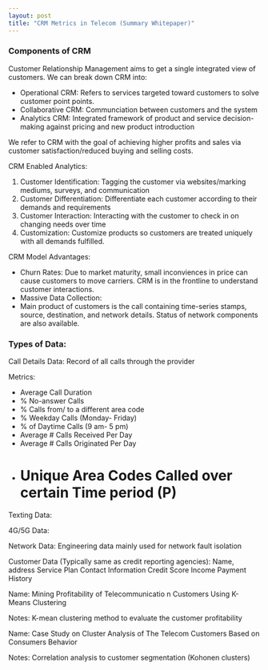 ```yaml
---
layout: post
title: "CRM Metrics in Telecom (Summary Whitepaper)"
---
```


### Components of CRM

Customer Relationship Management aims to get a single integrated view of customers. We can break down CRM into:

* Operational CRM: Refers to services targeted toward customers to solve customer point points.
* Collaborative CRM: Communciation between customers and the system
* Analytics CRM: Integrated framework of product and service decision-making against pricing and new product introduction

We refer to CRM with the goal of achieving higher profits and sales via customer satisfaction/reduced buying and selling costs.

CRM Enabled Analytics:

1. Customer Identification: Tagging the customer via websites/marking mediums, surveys, and communication
2. Customer Differentiation: Differentiate each customer according to their demands and requirements
3. Customer Interaction: Interacting with the customer to check in on changing needs over time
4. Customization: Customize products so customers are treated uniquely with all demands fulfilled.

CRM Model Advantages:

*  Churn Rates: Due to market maturity, small inconviences in price can cause customers to move carriers. CRM is in the frontline to understand customer interactions.
* Massive Data Collection: 
* Main product of customers is the call containing time-series stamps, source, destination, and network details. Status of network components are also available. 

### Types of Data:

Call Details Data: Record of all calls through the provider

Metrics:
 * Average Call Duration
 * % No-answer Calls
 * % Calls from/ to a different area code
 * % Weekday Calls (Monday- Friday)
 * % of Daytime Calls (9 am- 5 pm)
 * Average # Calls Received Per Day
 * Average # Calls Originated Per Day
 * # Unique Area Codes Called over certain Time period (P)

Texting Data:

4G/5G Data:

Network Data:
  Engineering data mainly used for network fault isolation
 
Customer Data (Typically same as credit reporting agencies):
  Name, address
  Service Plan
  Contact Information
  Credit Score
  Income
  Payment History
  
 
Name: Mining
Profitability of
Telecommunicatio
n Customers
Using K-Means
Clustering  

Notes: K-mean
clustering method
 to evaluate
the customer
profitability   

Name: Case Study on
Cluster Analysis
of The Telecom
Customers Based
on Consumers
Behavior

Notes: Correlation analysis to customer segmentation (Kohonen clusters)



 
  


